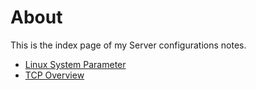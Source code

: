# About
This is the index page of my Server configurations notes.

* [Linux System Parameter]()
* [TCP Overview]()
